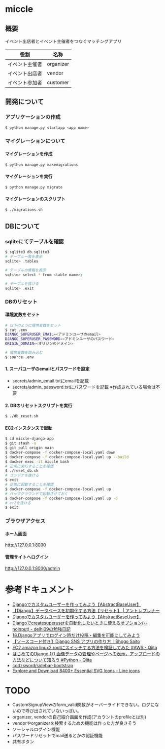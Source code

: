 # miccle
## 概要
イベント出店者とイベント主催者をつなぐマッチングアプリ

| 役割      | 名称        |
|---------|-----------
| イベント主催者 | organizer |
| イベント出店者 | vendor    |
| イベント参加者 | customer  |

## 開発について

### アプリケーションの作成

```bash
$ python manage.py startapp <app name>
```

### マイグレーションについて

#### マイグレーションを作成

```bash
$ python manage.py makemigrations
```

#### マイグレーションを実行

```bash
$ python manage.py migrate
```

#### マイグレーションのスクリプト

```bash
$ ./migrations.sh
```

## DBについて

### sqliteにてテーブルを確認

```bash
$ sqlite3 db.sqlite3
# テーブル一覧を表示
sqlite> .tables

# テーブルの情報を表示
sqlite> select * from <table name>;

# テーブルを抜ける
sqlite> .exit
```

### DBのリセット

#### 環境変数をセット
```bash
# 以下のように環境変数をセット
$ cat .env
DJANGO_SUPERUSER_EMAIL=<アドミンユーザのemail>
DJANGO_SUPERUSER_PASSWORD=<アドミンユーザのパスワード>
ORIGIN_DOMAIN=<オリジンのドメイン>

# 環境変数を読み込む
$ source .env
```

#### 1. スーパユーザのemailとパスワードを設定

- secrets/admin_email.txtにemailを記載
- secrets/admin_password.txtにパスワードを記載
  ※作成されている場合は不要

#### 2. DBのリセットスクリプトを実行

```bash
$ ./db_reset.sh
```

#### EC2インスタンスで起動
```bash
$ cd miccle-django-app
$ git stash -u
$ git pull origin main
$ docker-compose -f docker-compose-local.yaml down
$ docker-compose -f docker-compose-local.yaml up --build
$ docker exec -it miccle bash
# 正常に実行することを確認
$ ./reset_db.sh
# コンテナを抜ける
$ exit
# 正常に起動することを確認
$ docker-compose -f docker-compose-local.yaml up 
# バックグラウンドで起動させておく
$ docker-compose -f docker-compose-local.yaml up -d
# ec2を抜ける
$ exit
```

### ブラウザアクセス

#### ホーム画面

http://127.0.0.1:8000

#### 管理サイトへログイン

http://127.0.0.1:8000/admin

# 参考ドキュメント

- [Djangoでカスタムユーザーを作ってみよう【AbstractBaseUser】](https://denno-sekai.com/django-customuser-abstractbaseuser/)
- [【Django】データベースを初期化する方法【リセット】 | アントレプレナー](https://kosuke-space.com/django-migration-reset)
- [Djangoでカスタムユーザーを作ってみよう【AbstractBaseUser】](https://denno-sekai.com/django-customuser-abstractbaseuser/)
- [Djangoでcreatesuperuserを自動化したいときに使えるオプション(--noinput) - delhi09の勉強日記](https://kamatimaru.hatenablog.com/entry/2021/02/28/030646)
- [18.Djangoアプリでログイン時だけ投稿・編集を可能にしてみよう](https://denno-sekai.com/django-loginrequiredmixin/)
- [【ソースコード付き】Django SNS アプリの作り方｜Shogo Saito](https://note.com/saito_pythonista/n/n6550f5c2a07b)
- [EC2 amazon linux2 rootにスイッチする方法を検証してみた #AWS - Qiita](https://qiita.com/gama1234/items/23b8397d66a890771866)
- [はじめてのDjango (7) 画像データの管理やページへの表示，アップロードの方法などについて知ろう #Python - Qiita](https://qiita.com/j54854/items/1f0560142e39d888251c)
- [codzsword/sidebar-bootstrap](https://github.com/codzsword/sidebar-bootstrap/tree/main)
- [Explore and Download 8400+ Essential SVG Icons - Line icons](https://lineicons.com/icons)

# TODO
- CustomSignupViewのform_valid関数がオーバーライドできない。ログにないので呼び出されていないっぽい。
- organizer, vendorの自己紹介画面を作成(アカウントのprofileとは別)
- vendorやorganizerを検索するための機能は作った方が良さそう
- ソーシャルログイン機能
- パスワードリセットでmail送るとかの認証機能
- 共有ボタン